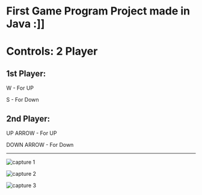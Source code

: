 # First Game Program Project made in Java :]]

# Controls: 2 Player
  
  1st Player:
  -----------
  W - For UP
  
  S - For Down
  
  2nd Player:
  -----------
  UP ARROW - For UP
  
  DOWN ARROW - For Down
  

-----------------------------
![capture 1](https://user-images.githubusercontent.com/17538473/41518372-a75abccc-72f4-11e8-9752-13b66d55743c.PNG)

![capture 2](https://user-images.githubusercontent.com/17538473/41518373-a7923c74-72f4-11e8-974d-721c3f8baa85.PNG)

![capture 3](https://user-images.githubusercontent.com/17538473/41518374-a7c462d0-72f4-11e8-9653-982f75ba5933.PNG)

